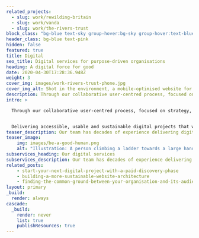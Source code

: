 ```yaml
---
related_projects:
  - slug: work/rewilding-britain
  - slug: work/vanda
  - slug: work/the-rivers-trust
block_class: "bg-blue text-sky group-hover:bg-sky group-hover:text-blue"
header_class: bg-blue text-pink
hidden: false
featured: true
title: Digital
seo_title: Digital services for purpose-driven organisations
heading: A digital force for good
date: 2020-04-30T17:28:36.948Z
weight: 3
cover_img: images/work-rivers-trust-phone.jpg
cover_img_alt: Shot in the environment, a mobile-optimised website for The Rivers Trust website
description: Through our collaborative user-centred process, focused on strategy, our digital experts help bring our clients’ purpose to life online.
intro: >

  Through our collaborative user-centred process, focused on strategy, our digital experts help bring our clients’ purpose to life online.


  Delivering accessible, usable and sustainable digital projects that work for everyone and are better for the planet.
teaser_description: Our team has decades of experience delivering digital strategies, integrated websites and applications for large organisations.
teaser_image:
    img: images/be-a-good-human.png
    alt: "Illustration: A person climbing a ladder towards a large hand"
subservices_heading: Our digital services
subservices_description: Our team has decades of experience delivering digital projects, integrated websites and applications for large organisations.
related_posts:
    - start-your-next-digital-project-with-a-paid-discovery-phase
    - building-a-more-sustainable-website-architecture
    - finding-the-common-ground-between-your-organisation-and-its-audience
layout: primary
_build:
  render: always
cascade:
  _build:
    render: never
    list: true
    publishResources: true
---
```

